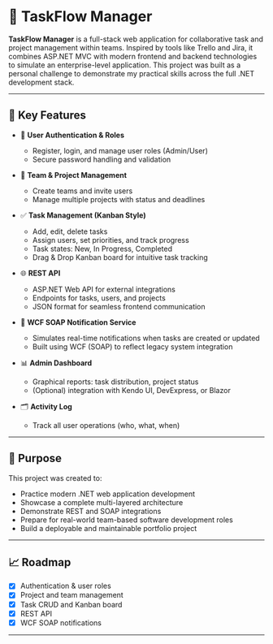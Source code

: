 # 🎯 TaskFlow Manager

**TaskFlow Manager** is a full-stack web application for collaborative task and project management within teams. Inspired by tools like Trello and Jira, it combines ASP.NET MVC with modern frontend and backend technologies to simulate an enterprise-level application. This project was built as a personal challenge to demonstrate my practical skills across the full .NET development stack.

---

## 🧩 Key Features

- 🔐 **User Authentication & Roles**
  - Register, login, and manage user roles (Admin/User)
  - Secure password handling and validation

- 👥 **Team & Project Management**
  - Create teams and invite users
  - Manage multiple projects with status and deadlines

- ✅ **Task Management (Kanban Style)**
  - Add, edit, delete tasks
  - Assign users, set priorities, and track progress
  - Task states: New, In Progress, Completed
  - Drag & Drop Kanban board for intuitive task tracking

- 🌐 **REST API**
  - ASP.NET Web API for external integrations
  - Endpoints for tasks, users, and projects
  - JSON format for seamless frontend communication

- 🧼 **WCF SOAP Notification Service**
  - Simulates real-time notifications when tasks are created or updated
  - Built using WCF (SOAP) to reflect legacy system integration

- 📊 **Admin Dashboard**
  - Graphical reports: task distribution, project status
  - (Optional) integration with Kendo UI, DevExpress, or Blazor

- 🗂️ **Activity Log**
  - Track all user operations (who, what, when)

---

## 🚀 Purpose

This project was created to:
- Practice modern .NET web application development
- Showcase a complete multi-layered architecture
- Demonstrate REST and SOAP integrations
- Prepare for real-world team-based software development roles
- Build a deployable and maintainable portfolio project

---

## 📈 Roadmap

- [x] Authentication & user roles
- [x] Project and team management
- [x] Task CRUD and Kanban board
- [x] REST API
- [x] WCF SOAP notifications

---
